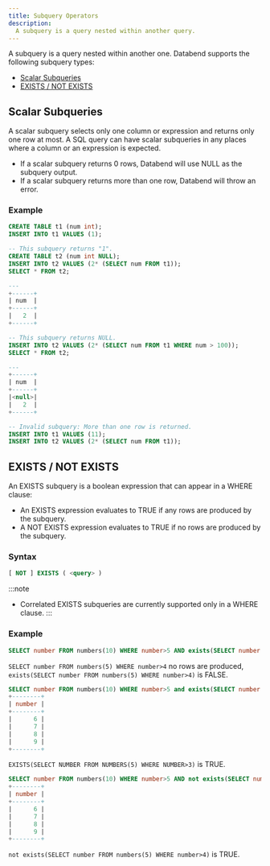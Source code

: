 ```yaml
---
title: Subquery Operators
description:
  A subquery is a query nested within another query.
---
```


A subquery is a query nested within another one. Databend supports the following subquery types:

- [Scalar Subqueries](#scalar-subqueries)
- [EXISTS / NOT EXISTS](#exists--not-exists)

## Scalar Subqueries

A scalar subquery selects only one column or expression and returns only one row at most. A SQL query can have scalar subqueries in any places where a column or an expression is expected.

- If a scalar subquery returns 0 rows, Databend will use NULL as the subquery output.
- If a scalar subquery returns more than one row, Databend will throw an error.

### Example

```sql
CREATE TABLE t1 (num int);
INSERT INTO t1 VALUES (1);

-- This subquery returns "1". 
CREATE TABLE t2 (num int NULL);
INSERT INTO t2 VALUES (2* (SELECT num FROM t1));
SELECT * FROM t2;

---
+------+
| num  |
+------+
|   2  |
+------+

-- This subquery returns NULL. 
INSERT INTO t2 VALUES (2* (SELECT num FROM t1 WHERE num > 100));
SELECT * FROM t2;

---
+------+
| num  |
+------+
|<null>|
|   2  |
+------+

-- Invalid subquery: More than one row is returned.
INSERT INTO t1 VALUES (11);
INSERT INTO t2 VALUES (2* (SELECT num FROM t1));
```

## EXISTS / NOT EXISTS

An EXISTS subquery is a boolean expression that can appear in a WHERE clause:
* An EXISTS expression evaluates to TRUE if any rows are produced by the subquery.
* A NOT EXISTS expression evaluates to TRUE if no rows are produced by the subquery.

### Syntax

```sql
[ NOT ] EXISTS ( <query> )
```

:::note
* Correlated EXISTS subqueries are currently supported only in a WHERE clause.
:::

### Example

```sql
SELECT number FROM numbers(10) WHERE number>5 AND exists(SELECT number FROM numbers(5) WHERE number>4);
```
`SELECT number FROM numbers(5) WHERE number>4` no rows are produced, `exists(SELECT number FROM numbers(5) WHERE number>4)` is FALSE.

```sql
SELECT number FROM numbers(10) WHERE number>5 and exists(SELECT number FROM numbers(5) WHERE number>3);
+--------+
| number |
+--------+
|      6 |
|      7 |
|      8 |
|      9 |
+--------+
```

`EXISTS(SELECT NUMBER FROM NUMBERS(5) WHERE NUMBER>3)` is TRUE.

```sql
SELECT number FROM numbers(10) WHERE number>5 AND not exists(SELECT number FROM numbers(5) WHERE number>4);
+--------+
| number |
+--------+
|      6 |
|      7 |
|      8 |
|      9 |
+--------+
```

`not exists(SELECT number FROM numbers(5) WHERE number>4)` is TRUE.
